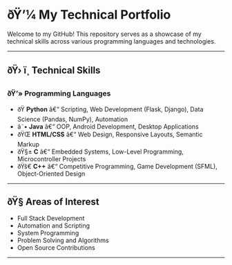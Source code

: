 
# ðŸ’¼ My Technical Portfolio

Welcome to my GitHub! This repository serves as a showcase of my technical skills across various programming languages and technologies.

---

## ðŸ› ï¸ Technical Skills

### ðŸ’» Programming Languages

- ðŸ **Python** â€“ Scripting, Web Development (Flask, Django), Data Science (Pandas, NumPy), Automation
- â˜• **Java** â€“ OOP, Android Development, Desktop Applications
- ðŸŒ **HTML/CSS** â€“ Web Design, Responsive Layouts, Semantic Markup
- ðŸ§± **C** â€“ Embedded Systems, Low-Level Programming, Microcontroller Projects
- ðŸš€ **C++** â€“ Competitive Programming, Game Development (SFML), Object-Oriented Design

---



## ðŸ§  Areas of Interest

- Full Stack Development
- Automation and Scripting
- System Programming
- Problem Solving and Algorithms
- Open Source Contributions

---



